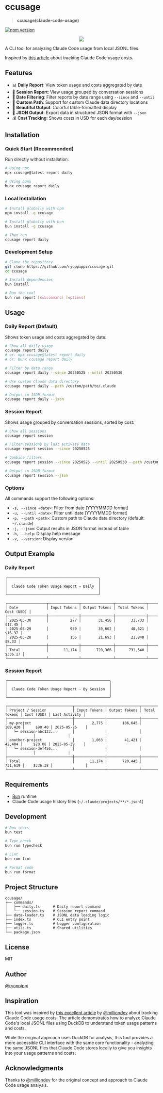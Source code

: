 # ccusage

> **ccusage(claude-code-usage)**

[![npm version](https://badge.fury.io/js/ccusage.svg)](https://www.npmjs.com/package/ccusage)

<div align="center">
  <img src="./docs/screenshot.png">
</div>

A CLI tool for analyzing Claude Code usage from local JSONL files.

Inspired by [this article](https://note.com/milliondev/n/n1d018da2d769) about tracking Claude Code usage costs.

## Features

- 📊 **Daily Report**: View token usage and costs aggregated by date
- 💬 **Session Report**: View usage grouped by conversation sessions
- 📅 **Date Filtering**: Filter reports by date range using `--since` and `--until`
- 📁 **Custom Path**: Support for custom Claude data directory locations
- 🎨 **Beautiful Output**: Colorful table-formatted display
- 📄 **JSON Output**: Export data in structured JSON format with `--json`
- 💰 **Cost Tracking**: Shows costs in USD for each day/session

## Installation

### Quick Start (Recommended)

Run directly without installation:

```bash
# Using npx
npx ccusage@latest report daily

# Using bunx
bunx ccusage report daily
```

### Local Installation

```bash
# Install globally with npm
npm install -g ccusage

# Install globally with bun
bun install -g ccusage

# Then run
ccusage report daily
```

### Development Setup

```bash
# Clone the repository
git clone https://github.com/ryoppippi/ccusage.git
cd ccusage

# Install dependencies
bun install

# Run the tool
bun run report [subcommand] [options]
```

## Usage

### Daily Report (Default)

Shows token usage and costs aggregated by date:

```bash
# Show all daily usage
ccusage report daily
# or: npx ccusage@latest report daily
# or: bunx ccusage report daily

# Filter by date range
ccusage report daily --since 20250525 --until 20250530

# Use custom Claude data directory
ccusage report daily --path /custom/path/to/.claude

# Output in JSON format
ccusage report daily --json
```

### Session Report

Shows usage grouped by conversation sessions, sorted by cost:

```bash
# Show all sessions
ccusage report session

# Filter sessions by last activity date
ccusage report session --since 20250525

# Combine filters
ccusage report session --since 20250525 --until 20250530 --path /custom/path

# Output in JSON format
ccusage report session --json
```

### Options

All commands support the following options:

- `-s, --since <date>`: Filter from date (YYYYMMDD format)
- `-u, --until <date>`: Filter until date (YYYYMMDD format)  
- `-p, --path <path>`: Custom path to Claude data directory (default: `~/.claude`)
- `-j, --json`: Output results in JSON format instead of table
- `-h, --help`: Display help message
- `-v, --version`: Display version

## Output Example

### Daily Report
```
╭──────────────────────────────────────────╮
│                                          │
│  Claude Code Token Usage Report - Daily  │
│                                          │
╰──────────────────────────────────────────╯

┌──────────────────┬──────────────┬───────────────┬──────────────┬────────────┐
│ Date             │ Input Tokens │ Output Tokens │ Total Tokens │ Cost (USD) │
├──────────────────┼──────────────┼───────────────┼──────────────┼────────────┤
│ 2025-05-30       │          277 │        31,456 │       31,733 │     $17.45 │
│ 2025-05-29       │          959 │        39,662 │       40,621 │     $16.37 │
│ 2025-05-28       │          155 │        21,693 │       21,848 │      $8.33 │
├──────────────────┼──────────────┼───────────────┼──────────────┼────────────┤
│ Total            │       11,174 │       720,366 │      731,540 │    $336.17 │
└──────────────────┴──────────────┴───────────────┴──────────────┴────────────┘
```

### Session Report
```
╭───────────────────────────────────────────────╮
│                                               │
│  Claude Code Token Usage Report - By Session  │
│                                               │
╰───────────────────────────────────────────────╯

┌──────────────────────────────┬──────────────┬───────────────┬──────────────┬────────────┬───────────────┐
│ Project / Session            │ Input Tokens │ Output Tokens │ Total Tokens │ Cost (USD) │ Last Activity │
├──────────────────────────────┼──────────────┼───────────────┼──────────────┼────────────┼───────────────┤
│ my-project                   │        2,775 │       186,645 │      189,420 │     $98.40 │ 2025-05-26    │
│   └─ session-abc123...       │              │               │              │            │               │
│ another-project              │        1,063 │        41,421 │       42,484 │     $20.08 │ 2025-05-29    │
│   └─ session-def456...       │              │               │              │            │               │
├──────────────────────────────┼──────────────┼───────────────┼──────────────┼────────────┼───────────────┤
│ Total                        │       11,174 │       720,445 │      731,619 │    $336.38 │               │
└──────────────────────────────┴──────────────┴───────────────┴──────────────┴────────────┴───────────────┘
```

## Requirements

- [Bun](https://bun.sh) runtime
- Claude Code usage history files (`~/.claude/projects/**/*.jsonl`)

## Development

```bash
# Run tests
bun test

# Type check
bun run typecheck

# Lint
bun run lint

# Format code
bun run format
```

## Project Structure

```
ccusage/
├── commands/
│   ├── daily.ts      # Daily report command
│   └── session.ts    # Session report command
├── data-loader.ts    # JSONL data loading logic
├── index.ts          # CLI entry point
├── logger.ts         # Logger configuration
├── utils.ts          # Shared utilities
└── package.json
```

## License

MIT

## Author

[@ryoppippi](https://github.com/ryoppippi)

## Inspiration

This tool was inspired by [this excellent article](https://note.com/milliondev/n/n1d018da2d769) by [@milliondev](https://note.com/milliondev) about tracking Claude Code usage costs. The article demonstrates how to analyze Claude Code's local JSONL files using DuckDB to understand token usage patterns and costs.

While the original approach uses DuckDB for analysis, this tool provides a more accessible CLI interface with the same core functionality - analyzing the same JSONL files that Claude Code stores locally to give you insights into your usage patterns and costs.

## Acknowledgments

Thanks to [@milliondev](https://note.com/milliondev) for the original concept and approach to Claude Code usage analysis.
